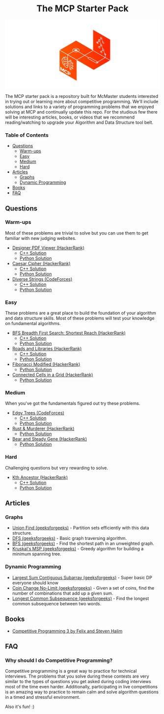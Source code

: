 

<h1 align="center"> The MCP Starter Pack</h1>
<img src="images/big_logo.png"/>

The MCP starter pack is a repository built for McMaster students interested in trying out or learning more about competitive programming. We'll include solutions and links to a variety of programming problems that we enjoyed solving at MCP and continually update this repo. For the studious few there will be interesting articles, books, or videos that we recommend reading/watching to upgrade your Algorithm and Data Structure tool belt. 

### Table of Contents

- [Questions](#Questions)
     - [Warm-ups](#Warm-ups)
     - [Easy](#Easy)
     - [Medium](#Medium)
     - [Hard](#Hard)
- [Articles](#Articles)
    - [Graphs](#Graphs)
    - [Dynamic Programming](#Dynammic-Programming)
- [Books](#Books)
- [FAQ](#FAQ)

## Questions

### Warm-ups 

Most of these problems are trivial to solve but you can use them to get familiar with new judging websites. 

- [Designer PDF Viewer (HackerRank)](https://www.hackerrank.com/challenges/designer-pdf-viewer/problem)
    - [C++ Solution](https://github.com/le-michael/mcp-starter-pack/blob/master/solutions/designer_pdf_viewer/sol.cpp)
    - [Python Solution](https://github.com/le-michael/mcp-starter-pack/blob/master/solutions/designer_pdf_viewer/sol.py)
- [Caesar Cipher (HackerRank)](https://www.hackerrank.com/challenges/caesar-cipher-1/problem)
    - [C++ Solution](https://github.com/le-michael/mcp-starter-pack/blob/master/solutions/caesar_cipher/sol.cpp)
    - [Python Solution](https://github.com/le-michael/mcp-starter-pack/blob/master/solutions/caesar_cipher/sol.py)
- [Diverse Strings (CodeForces)](https://codeforces.com/contest/1144/problem/A)
    - [C++ Solution](https://github.com/le-michael/mcp-starter-pack/blob/master/solutions/diverse_strings/sol.cpp)
    - [Python Solution](https://github.com/le-michael/mcp-starter-pack/blob/master/solutions/diverse_strings/sol.py)

### Easy

These problems are a great place to build the foundation of your algorithm and data structure skills. Most of these problems will test your knowledge on fundamental algorithms.

- [BFS Breadth First Search: Shortest Reach (HackerRank)](https://www.hackerrank.com/challenges/bfsshortreach/problem)
    - [C++ Solution](https://github.com/le-michael/mcp-starter-pack/blob/master/solutions/breadth_first_search_shortest_reach/sol.cpp)
    - [Python Solution](https://github.com/le-michael/mcp-starter-pack/blob/master/solutions/breadth_first_search_shortest_reach/sol.py)
- [Roads and Libraries (HackerRank)](https://www.hackerrank.com/challenges/torque-and-development/problem)
    - [C++ Solution](https://github.com/le-michael/mcp-starter-pack/blob/master/solutions/roads_and_libs/sol.cpp)
    - [Python Solution](https://github.com/le-michael/mcp-starter-pack/blob/master/solutions/roads_and_libs/sol.py)
- [Fibonacci Modified (HackerRank)](https://www.hackerrank.com/challenges/fibonacci-modified/problem)
    - [Python Solution](https://github.com/le-michael/mcp-starter-pack/blob/master/solutions/fibonacci_modified/sol.py)
- [Connected Cells in a Grid (HackerRank)](https://www.hackerrank.com/challenges/connected-cell-in-a-grid/problem)
    - [Python Solution](https://github.com/le-michael/mcp-starter-pack/blob/master/solutions/connected_grid/sol.py)

### Medium

When you've got the fundamentals figured out try these problems.
- [Edgy Trees (CodeForces)](https://codeforces.com/contest/1139/problem/C)
    - [C++ Solution](https://github.com/le-michael/mcp-starter-pack/blob/master/solutions/edgy_trees/sol.cpp)
    - [Python Solution](https://github.com/le-michael/mcp-starter-pack/blob/master/solutions/edgy_trees/sol.py)
- [Rust & Murderer (HackerRank)](https://www.hackerrank.com/challenges/rust-murderer/problem)
    - [Python Solution](https://github.com/le-michael/mcp-starter-pack/blob/master/solutions/rust_murderer/sol.py)
- [Bear and Steady Gene (HackerRank)](https://www.hackerrank.com/challenges/bear-and-steady-gene/problem)
    - [Python Solution](https://github.com/le-michael/mcp-starter-pack/blob/master/solutions/bear_and_steady_gene/sol.py)

### Hard

Challenging questions but very rewarding to solve. 

- [Kth Ancestor (HackerRank)](https://www.hackerrank.com/challenges/kth-ancestor/problem)
    - [C++ Solution](https://github.com/le-michael/mcp-starter-pack/blob/master/solutions/kth_ancestor/sol.cpp)
    - [Python Solution](https://github.com/le-michael/mcp-starter-pack/blob/master/solutions/kth_ancestor/sol.py)

## Articles
### Graphs
-
  [Union Find (geeksforgeeks)](https://www.geeksforgeeks.org/union-find-algorithm-set-2-union-by-rank/) - Partition sets efficiently with this data structure. 
- [DFS (geeksforgeeks)](https://www.geeksforgeeks.org/depth-first-search-or-dfs-for-a-graph/) - Basic graph traversing algorithm.
- [BFS (geeksforgeeks)](https://www.geeksforgeeks.org/breadth-first-search-or-bfs-for-a-graph/) - Find the shortest path in an unweighted graph.
- [Kruskal's MSP (geeksforgeeks)](https://www.geeksforgeeks.org/kruskals-minimum-spanning-tree-algorithm-greedy-algo-2/) - Greedy algorithm for building a minimum spanning tree.
### Dynamic Programming
- [Largest Sum Contiguous Subarray (geeksforgeeks)](https://www.geeksforgeeks.org/largest-sum-contiguous-subarray/) - Super basic DP everyone should know
- [Coin Change No-Limit (geeksforgeeks)](https://www.geeksforgeeks.org/coin-change-dp-7/) - Given a set of coins, find the number of combinations that add up a given sum.
- [Longest Common Subsequence (geeksforgeeks)](https://www.geeksforgeeks.org/longest-common-subsequence-dp-4/) - Find the longest common subsequence between two words.

## Books
- [Competitive Programming 3 by Felix and Steven Halim](https://github.com/vedic-partap/Codes/blob/master/books/Competitive%20Programming%203.pdf)

## FAQ

### Why should I do Competitive Programming?

Competitive programming is a great way to practice for technical interviews. The problems that you solve during these contests are very similar to the types of questions you get asked during coding interviews most of the time even harder. Additionally, participating in live competitions is an amazing way to practice to remain calm and solve algorithm questions in a timed and stressful environment.

Also it's fun! :)
